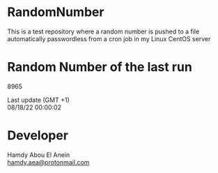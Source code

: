 # RandomNumber    
This is a test repository where a random number is pushed to a file automatically passwordless from a cron job in my Linux CentOS server    
# Random Number of the last run   
8965
      
Last update (GMT +1)    
08/18/22 00:00:02
# Developer    
Hamdy Abou El Anein   
hamdy.aea@protonmail.com
